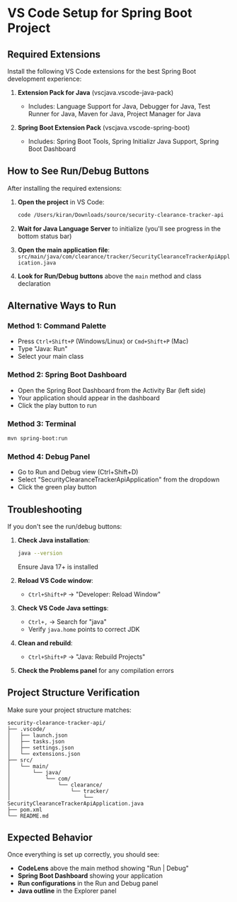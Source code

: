 # VS Code Setup for Spring Boot Project

## Required Extensions

Install the following VS Code extensions for the best Spring Boot development experience:

1. **Extension Pack for Java** (vscjava.vscode-java-pack)
   - Includes: Language Support for Java, Debugger for Java, Test Runner for Java, Maven for Java, Project Manager for Java

2. **Spring Boot Extension Pack** (vscjava.vscode-spring-boot)
   - Includes: Spring Boot Tools, Spring Initializr Java Support, Spring Boot Dashboard

## How to See Run/Debug Buttons

After installing the required extensions:

1. **Open the project** in VS Code:
   ```bash
   code /Users/kiran/Downloads/source/security-clearance-tracker-api
   ```

2. **Wait for Java Language Server** to initialize (you'll see progress in the bottom status bar)

3. **Open the main application file**:
   `src/main/java/com/clearance/tracker/SecurityClearanceTrackerApiApplication.java`

4. **Look for Run/Debug buttons** above the `main` method and class declaration

## Alternative Ways to Run

### Method 1: Command Palette
- Press `Ctrl+Shift+P` (Windows/Linux) or `Cmd+Shift+P` (Mac)
- Type "Java: Run"
- Select your main class

### Method 2: Spring Boot Dashboard
- Open the Spring Boot Dashboard from the Activity Bar (left side)
- Your application should appear in the dashboard
- Click the play button to run

### Method 3: Terminal
```bash
mvn spring-boot:run
```

### Method 4: Debug Panel
- Go to Run and Debug view (Ctrl+Shift+D)
- Select "SecurityClearanceTrackerApiApplication" from the dropdown
- Click the green play button

## Troubleshooting

If you don't see the run/debug buttons:

1. **Check Java installation**:
   ```bash
   java --version
   ```
   Ensure Java 17+ is installed

2. **Reload VS Code window**:
   - `Ctrl+Shift+P` → "Developer: Reload Window"

3. **Check VS Code Java settings**:
   - `Ctrl+,` → Search for "java"
   - Verify `java.home` points to correct JDK

4. **Clean and rebuild**:
   - `Ctrl+Shift+P` → "Java: Rebuild Projects"

5. **Check the Problems panel** for any compilation errors

## Project Structure Verification

Make sure your project structure matches:
```
security-clearance-tracker-api/
├── .vscode/
│   ├── launch.json
│   ├── tasks.json
│   ├── settings.json
│   └── extensions.json
├── src/
│   └── main/
│       └── java/
│           └── com/
│               └── clearance/
│                   └── tracker/
│                       └── SecurityClearanceTrackerApiApplication.java
├── pom.xml
└── README.md
```

## Expected Behavior

Once everything is set up correctly, you should see:
- **CodeLens** above the main method showing "Run | Debug"
- **Spring Boot Dashboard** showing your application
- **Run configurations** in the Run and Debug panel
- **Java outline** in the Explorer panel